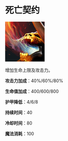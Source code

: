 # 死亡契约

![](game/resource/flash3/images/spellicons/mjz_clinkz_death_pact.png)

增加生命上限及攻击力。

**攻击力加成**：40%/60%/80%

**生命值加成**：400/600/800

**护甲降低**：4/6/8

**持续时间**：40

**冷却时间**：80

**魔法消耗**：100

